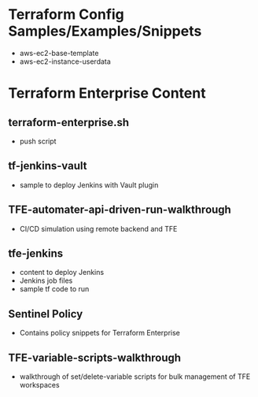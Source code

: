 # Terraform Config Samples/Examples/Snippets
- aws-ec2-base-template
- aws-ec2-instance-userdata

# Terraform Enterprise Content
## terraform-enterprise.sh
- push script

## tf-jenkins-vault
- sample to deploy Jenkins with Vault plugin

## TFE-automater-api-driven-run-walkthrough
- CI/CD simulation using remote backend and TFE

## tfe-jenkins
- content to deploy Jenkins
- Jenkins job files
- sample tf code to run

## Sentinel Policy
- Contains policy snippets for Terraform Enterprise

## TFE-variable-scripts-walkthrough
- walkthrough of set/delete-variable scripts for bulk management of TFE workspaces